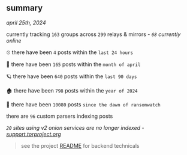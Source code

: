 
## summary
_april 25th, 2024_

currently tracking `163` groups across `299` relays & mirrors - _`68` currently online_

⏲ there have been `4` posts within the `last 24 hours`

🦈 there have been `165` posts within the `month of april`

🪐 there have been `640` posts within the `last 90 days`

🏚 there have been `798` posts within the `year of 2024`

🦕 there have been `10080` posts `since the dawn of ransomwatch`

there are `96` custom parsers indexing posts

_`20` sites using v2 onion services are no longer indexed - [support.torproject.org](https://support.torproject.org/onionservices/v2-deprecation/)_

> see the project [README](https://github.com/joshhighet/ransomwatch#ransomwatch--) for backend technicals
